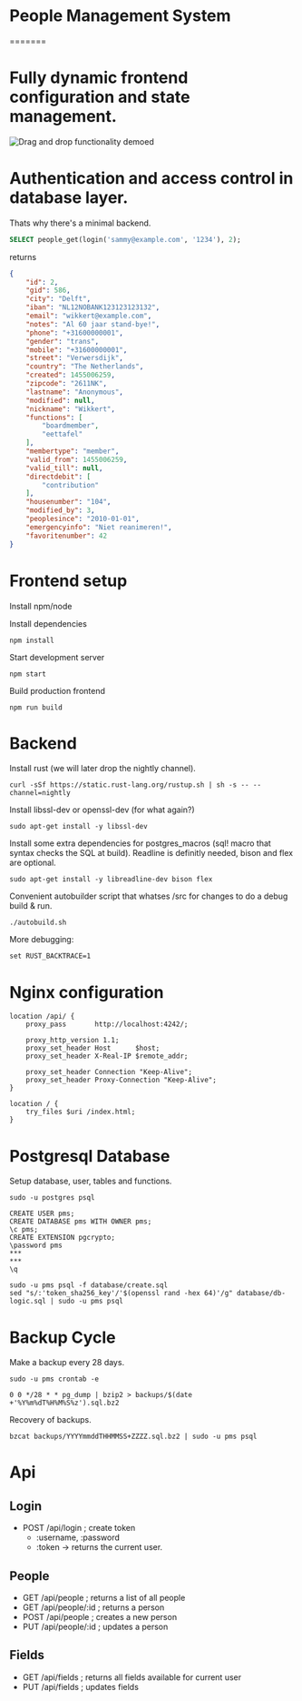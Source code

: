 # People Management System
=======


# Fully dynamic frontend configuration and state management.
![Drag and drop functionality demoed](https://raw.githubusercontent.com/wolbodo/pms/master/drag.gif)


# Authentication and access control in database layer. 
Thats why there's a minimal backend.

```sql
SELECT people_get(login('sammy@example.com', '1234'), 2);
```

returns

```json
{
    "id": 2,
    "gid": 586,
    "city": "Delft",
    "iban": "NL12NOBANK123123123132",
    "email": "wikkert@example.com",
    "notes": "Al 60 jaar stand-bye!",
    "phone": "+31600000001",
    "gender": "trans",
    "mobile": "+31600000001",
    "street": "Verwersdijk",
    "country": "The Netherlands",
    "created": 1455006259,
    "zipcode": "2611NK",
    "lastname": "Anonymous",
    "modified": null,
    "nickname": "Wikkert",
    "functions": [
        "boardmember",
        "eettafel"
    ],
    "membertype": "member",
    "valid_from": 1455006259,
    "valid_till": null,
    "directdebit": [
        "contribution"
    ],
    "housenumber": "104",
    "modified_by": 3,
    "peoplesince": "2010-01-01",
    "emergencyinfo": "Niet reanimeren!",
    "favoritenumber": 42
}
```


# Frontend setup

Install npm/node

Install dependencies
```
npm install
```

Start development server
```
npm start
```

Build production frontend
```
npm run build
```

# Backend

Install rust (we will later drop the nightly channel).
```
curl -sSf https://static.rust-lang.org/rustup.sh | sh -s -- --channel=nightly
```

Install libssl-dev or openssl-dev (for what again?)
```
sudo apt-get install -y libssl-dev
```

Install some extra dependencies for postgres_macros (sql! macro that syntax checks the SQL at build). Readline is definitly needed, bison and flex are optional.
```
sudo apt-get install -y libreadline-dev bison flex
```

Convenient autobuilder script that whatses /src for changes to do a debug build & run.
```
./autobuild.sh
``` 

More debugging:
```
set RUST_BACKTRACE=1
```

# Nginx configuration

```
location /api/ {
    proxy_pass       http://localhost:4242/;

    proxy_http_version 1.1;
    proxy_set_header Host      $host;
    proxy_set_header X-Real-IP $remote_addr;

    proxy_set_header Connection "Keep-Alive";
    proxy_set_header Proxy-Connection "Keep-Alive";
}

location / {
    try_files $uri /index.html; 
}

```

# Postgresql Database

Setup database, user, tables and functions.
```
sudo -u postgres psql
```
```
CREATE USER pms;
CREATE DATABASE pms WITH OWNER pms;
\c pms;
CREATE EXTENSION pgcrypto;
\password pms
***
***
\q
```

<!--NOTE: psql variables don't work in CREATE FUNCTIONS?: sudo -u pms psql -f database/db-logic.sql -v "token_sha256_key=$(openssl rand -hex 64)"-->
```
sudo -u pms psql -f database/create.sql
sed "s/:'token_sha256_key'/'$(openssl rand -hex 64)'/g" database/db-logic.sql | sudo -u pms psql
```

# Backup Cycle

Make a backup every 28 days.
```
sudo -u pms crontab -e
```
```
0 0 */28 * * pg_dump | bzip2 > backups/$(date +'%Y%m%dT%H%M%S%z').sql.bz2
```

Recovery of backups.
```
bzcat backups/YYYYmmddTHHMMSS+ZZZZ.sql.bz2 | sudo -u pms psql
```

# Api

## Login 
* POST /api/login                   ; create token
    - :username, :password
    - :token
    -> returns the current user.

## People
* GET  /api/people                  ; returns a list of all people
* GET  /api/people/:id              ; returns a person
* POST /api/people                  ; creates a new person
* PUT  /api/people/:id              ; updates a person

## Fields
* GET  /api/fields                  ; returns all fields available for current user
* PUT  /api/fields                  ; updates fields
